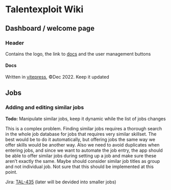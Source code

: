 # Talentexploit Wiki

## Dashboard / welcome page

### Header
Contains the logo, the link to [docs](https://talentexploit-wiki.netlify.app#docs) and the user management buttons

#### Docs
Written in [vitepress](https://vitepress.vuejs.org/), &copy;Dec 2022. Keep it updated


## Jobs

### Adding and editing similar jobs
**Todo:** Manipulate similar jobs, keep it dynamic while the list of jobs changes

This is a complex problem. Finding similar jobs requires a thorough search in the whole job database for jobs that requires very similar skillset. The best would be to do it automatically, but offering jobs the same way we offer skills would be another way. Also we need to avoid duplicates when entering jobs, and since we want to automate the job entry, the app should be able to offer similar jobs during setting up a job and make sure these aren’t exactly the same. Maybe should consider similar job titles as group and not individual job. Not sure that this should be implemented at this point.

Jira: [TAL-435](https://talentexploit.atlassian.net/browse/TAL-435) (later will be devided into smaller jobs)
